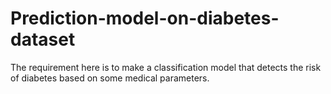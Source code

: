 # Prediction-model-on-diabetes-dataset
The requirement here is to make a classification model that detects the risk of diabetes based on some medical parameters.
